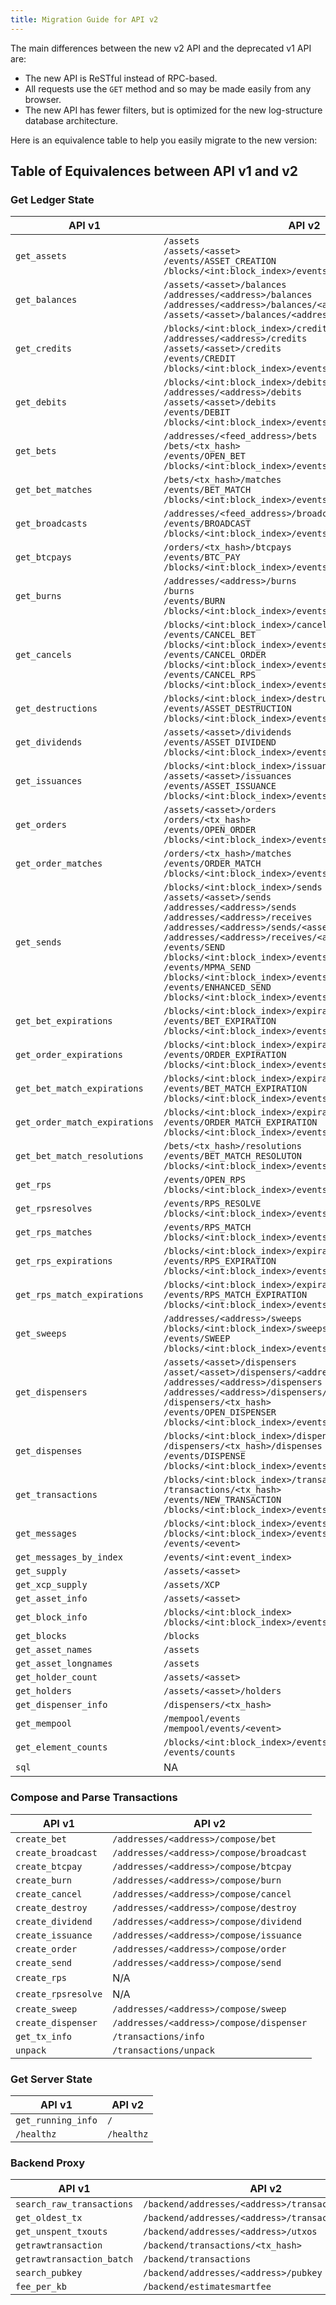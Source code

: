 ```yaml
---
title: Migration Guide for API v2
---
```


The main differences between the new v2 API and the deprecated v1 API are:

- The new API is ReSTful instead of RPC-based.
- All requests use the `GET` method and so may be made easily from any browser.
- The new API has fewer filters, but is optimized for the new log-structure database architecture.

Here is an equivalence table to help you easily migrate to the new version:

## Table of Equivalences between API v1 and v2

### Get Ledger State

| API v1 | API v2 |
| ------ | ------ |
| `get_assets` | `/assets` <br /> `/assets/<asset>` <br /> `/events/ASSET_CREATION` <br /> `/blocks/<int:block_index>/events/ASSET_CREATION` |
| `get_balances` | `/assets/<asset>/balances` <br /> `/addresses/<address>/balances` <br /> `/addresses/<address>/balances/<asset>` <br/> `/assets/<asset>/balances/<address>` |
| `get_credits` | `/blocks/<int:block_index>/credits` <br /> `/addresses/<address>/credits` <br /> `/assets/<asset>/credits` <br /> `/events/CREDIT` <br /> `/blocks/<int:block_index>/events/CREDIT` |
| `get_debits` | `/blocks/<int:block_index>/debits` <br /> `/addresses/<address>/debits` <br /> `/assets/<asset>/debits` <br />  `/events/DEBIT` <br /> `/blocks/<int:block_index>/events/DEBIT` |
| `get_bets` | `/addresses/<feed_address>/bets` <br /> `/bets/<tx_hash>` <br /> `/events/OPEN_BET` <br /> `/blocks/<int:block_index>/events/OPEN_BET` |
| `get_bet_matches` | `/bets/<tx_hash>/matches` <br /> `/events/BET_MATCH` <br /> `/blocks/<int:block_index>/events/BET_MATCH` |
| `get_broadcasts` | `/addresses/<feed_address>/broadcasts` <br /> `/events/BROADCAST` <br /> `/blocks/<int:block_index>/events/BROADCAST` |
| `get_btcpays` | `/orders/<tx_hash>/btcpays` <br /> `/events/BTC_PAY` <br /> `/blocks/<int:block_index>/events/BTC_PAY` |
| `get_burns` |  `/addresses/<address>/burns` <br /> `/burns` <br /> `/events/BURN` <br /> `/blocks/<int:block_index>/events/BURN` |
| `get_cancels` | `/blocks/<int:block_index>/cancels` <br /> `/events/CANCEL_BET` <br /> `/blocks/<int:block_index>/events/CANCEL_BET` <br /> `/events/CANCEL_ORDER` <br /> `/blocks/<int:block_index>/events/CANCEL_ORDER` <br /> `/events/CANCEL_RPS` <br /> `/blocks/<int:block_index>/events/CANCEL_RPS` |
| `get_destructions` | `/blocks/<int:block_index>/destructions` <br /> `/events/ASSET_DESTRUCTION` <br /> `/blocks/<int:block_index>/events/ASSET_DESTRUCTION` |
| `get_dividends` | `/assets/<asset>/dividends` <br /> `/events/ASSET_DIVIDEND` <br /> `/blocks/<int:block_index>/events/ASSET_DIVIDEND` |
| `get_issuances` | `/blocks/<int:block_index>/issuances` <br /> `/assets/<asset>/issuances` <br /> `/events/ASSET_ISSUANCE` <br /> `/blocks/<int:block_index>/events/ASSET_ISSUANCE` |
| `get_orders` | `/assets/<asset>/orders` <br /> `/orders/<tx_hash>` <br /> `/events/OPEN_ORDER` <br /> `/blocks/<int:block_index>/events/OPEN_ORDER` |
| `get_order_matches` | `/orders/<tx_hash>/matches` <br /> `/events/ORDER_MATCH` <br /> `/blocks/<int:block_index>/events/ORDER_MATCH` |
| `get_sends` | `/blocks/<int:block_index>/sends` <br /> `/assets/<asset>/sends` <br /> `/addresses/<address>/sends` <br /> `/addresses/<address>/receives` <br /> `/addresses/<address>/sends/<asset>` <br /> `/addresses/<address>/receives/<asset>` <br /> `/events/SEND` <br /> `/blocks/<int:block_index>/events/SEND` <br /> `/events/MPMA_SEND` <br /> `/blocks/<int:block_index>/events/MPMA_SEND` <br /> `/events/ENHANCED_SEND` <br /> `/blocks/<int:block_index>/events/ENHANCED_SEND` |
| `get_bet_expirations` | `/blocks/<int:block_index>/expirations` <br /> `/events/BET_EXPIRATION` <br /> `/blocks/<int:block_index>/events/BET_EXPIRATION` |
| `get_order_expirations` | `/blocks/<int:block_index>/expirations` <br /> `/events/ORDER_EXPIRATION` <br /> `/blocks/<int:block_index>/events/ORDER_EXPIRATION` |
| `get_bet_match_expirations` | `/blocks/<int:block_index>/expirations` <br /> `/events/BET_MATCH_EXPIRATION` <br /> `/blocks/<int:block_index>/events/BET_MATCH_EXPIRATION` |
| `get_order_match_expirations` | `/blocks/<int:block_index>/expirations` <br /> `/events/ORDER_MATCH_EXPIRATION` <br /> `/blocks/<int:block_index>/events/ORDER_MATCH_EXPIRATION` |
| `get_bet_match_resolutions` | `/bets/<tx_hash>/resolutions` <br /> `/events/BET_MATCH_RESOLUTON` <br /> `/blocks/<int:block_index>/events/BET_MATCH_RESOLUTON` |
| `get_rps` | `/events/OPEN_RPS` <br /> `/blocks/<int:block_index>/events/OPEN_RPS` |
| `get_rpsresolves` | `/events/RPS_RESOLVE` <br /> `/blocks/<int:block_index>/events/RPS_RESOLVE` |
| `get_rps_matches` | `/events/RPS_MATCH` <br /> `/blocks/<int:block_index>/events/RPS_MATCH` |
| `get_rps_expirations` | `/blocks/<int:block_index>/expirations` <br /> `/events/RPS_EXPIRATION` <br /> `/blocks/<int:block_index>/events/RPS_EXPIRATION` |
| `get_rps_match_expirations` | `/blocks/<int:block_index>/expirations` <br /> `/events/RPS_MATCH_EXPIRATION` <br /> `/blocks/<int:block_index>/events/RPS_MATCH_EXPIRATION` |
| `get_sweeps` | `/addresses/<address>/sweeps`<br /> `/blocks/<int:block_index>/sweeps` <br /> `/events/SWEEP` <br /> `/blocks/<int:block_index>/events/SWEEP` |
| `get_dispensers` | `/assets/<asset>/dispensers` <br /> `/asset/<asset>/dispensers/<address>` <br /> `/addresses/<address>/dispensers` <br /> `/addresses/<address>/dispensers/<asset>` <br /> `/dispensers/<tx_hash>` <br /> `/events/OPEN_DISPENSER` <br /> `/blocks/<int:block_index>/events/OPEN_DISPENSER` |
| `get_dispenses` | `/blocks/<int:block_index>/dispenses` <br /> `/dispensers/<tx_hash>/dispenses` <br /> `/events/DISPENSE` <br /> `/blocks/<int:block_index>/events/DISPENSE` |
| `get_transactions` | `/blocks/<int:block_index>/transactions` <br /> `/transactions/<tx_hash>` <br /> `/events/NEW_TRANSACTION` <br /> `/blocks/<int:block_index>/events/NEW_TRANSACTION` |
| `get_messages` | `/blocks/<int:block_index>/events` <br /> `/blocks/<int:block_index>/events/<event>` <br /> `/events/<event>` |
| `get_messages_by_index` | `/events/<int:event_index>` |
| `get_supply` | `/assets/<asset>` |
| `get_xcp_supply` | `/assets/XCP` |
| `get_asset_info` | `/assets/<asset>` |
| `get_block_info` | `/blocks/<int:block_index>` <br /> `/blocks/<int:block_index>/events`  |
| `get_blocks`| `/blocks` |
| `get_asset_names` | `/assets` |
| `get_asset_longnames` | `/assets` |
| `get_holder_count` | `/assets/<asset>` |
| `get_holders` | `/assets/<asset>/holders` |
| `get_dispenser_info` | `/dispensers/<tx_hash>` |
| `get_mempool` | `/mempool/events` <br /> `/mempool/events/<event>` |
| `get_element_counts` | `/blocks/<int:block_index>/events/counts` <br /> `/events/counts` |
| `sql` | NA |

### Compose and Parse Transactions

| API v1 | API v2 |
| ------ | ------ |
| `create_bet` | `/addresses/<address>/compose/bet` |
| `create_broadcast` | `/addresses/<address>/compose/broadcast` |
| `create_btcpay` | `/addresses/<address>/compose/btcpay` |
| `create_burn` | `/addresses/<address>/compose/burn` |
| `create_cancel` | `/addresses/<address>/compose/cancel` |
| `create_destroy` | `/addresses/<address>/compose/destroy` |
| `create_dividend` | `/addresses/<address>/compose/dividend` |
| `create_issuance` | `/addresses/<address>/compose/issuance` |
| `create_order` | `/addresses/<address>/compose/order` |
| `create_send` | `/addresses/<address>/compose/send` |
| `create_rps` | N/A |
| `create_rpsresolve` | N/A |
| `create_sweep` | `/addresses/<address>/compose/sweep` |
| `create_dispenser` | `/addresses/<address>/compose/dispenser` |
| `get_tx_info` | `/transactions/info` |
| `unpack` | `/transactions/unpack` |


### Get Server State

| API v1 | API v2 |
| ------ | ------ |
| `get_running_info` | `/` |
| `/healthz` | `/healthz` |


### Backend Proxy

| API v1 | API v2 |
| ------ | ------ |
| `search_raw_transactions` | `/backend/addresses/<address>/transactions` |
| `get_oldest_tx` | `/backend/addresses/<address>/transactions/oldest` |
| `get_unspent_txouts` | `/backend/addresses/<address>/utxos` |
| `getrawtransaction` | `/backend/transactions/<tx_hash>` |
| `getrawtransaction_batch` | `/backend/transactions` |
| `search_pubkey` | `/backend/addresses/<address>/pubkey` |
| `fee_per_kb` | `/backend/estimatesmartfee` |
